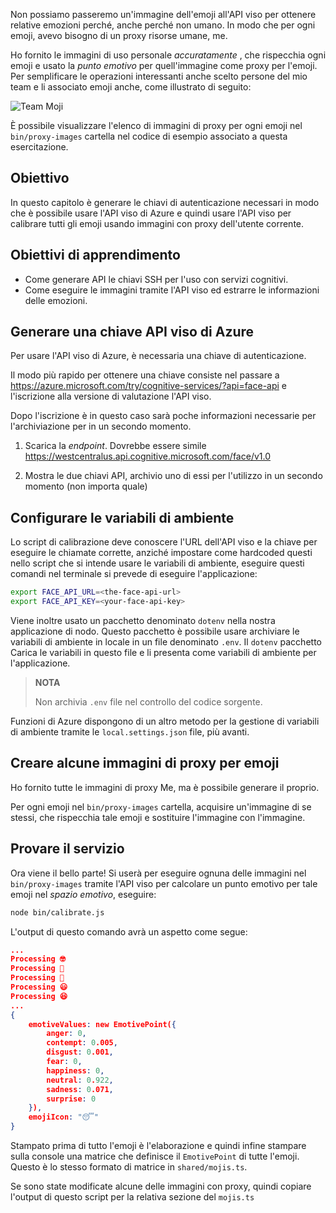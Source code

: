 Non possiamo passeremo un'immagine dell'emoji all'API viso per ottenere relative emozioni perché, anche perché non umano. In modo che per ogni emoji, avevo bisogno di un proxy risorse umane, me.

Ho fornito le immagini di uso personale _accuratamente_ , che rispecchia ogni emoji e usato la _punto emotivo_ per quell'immagine come proxy per l'emoji. Per semplificare le operazioni interessanti anche scelto persone del mio team e li associato emoji anche, come illustrato di seguito:

![Team Moji](/media-drafts/team.jpg)

È possibile visualizzare l'elenco di immagini di proxy per ogni emoji nel `bin/proxy-images` cartella nel codice di esempio associato a questa esercitazione.

## <a name="goal"></a>Obiettivo

In questo capitolo è generare le chiavi di autenticazione necessari in modo che è possibile usare l'API viso di Azure e quindi usare l'API viso per calibrare tutti gli emoji usando immagini con proxy dell'utente corrente.

## <a name="learning-objectives"></a>Obiettivi di apprendimento

- Come generare API le chiavi SSH per l'uso con servizi cognitivi.
- Come eseguire le immagini tramite l'API viso ed estrarre le informazioni delle emozioni.

## <a name="generate-an-azure-face-api-key"></a>Generare una chiave API viso di Azure

Per usare l'API viso di Azure, è necessaria una chiave di autenticazione.

Il modo più rapido per ottenere una chiave consiste nel passare a https://azure.microsoft.com/try/cognitive-services/?api=face-api e l'iscrizione alla versione di valutazione l'API viso.

Dopo l'iscrizione è in questo caso sarà poche informazioni necessarie per l'archiviazione per in un secondo momento.

1. Scarica la _endpoint_. Dovrebbe essere simile https://westcentralus.api.cognitive.microsoft.com/face/v1.0

2. Mostra le due chiavi API, archivio uno di essi per l'utilizzo in un secondo momento (non importa quale)

## <a name="setup-the-environment-variables"></a>Configurare le variabili di ambiente

Lo script di calibrazione deve conoscere l'URL dell'API viso e la chiave per eseguire le chiamate corrette, anziché impostare come hardcoded questi nello script che si intende usare le variabili di ambiente, eseguire questi comandi nel terminale si prevede di eseguire l'applicazione:

```bash
export FACE_API_URL=<the-face-api-url>
export FACE_API_KEY=<your-face-api-key>
```

Viene inoltre usato un pacchetto denominato `dotenv` nella nostra applicazione di nodo. Questo pacchetto è possibile usare archiviare le variabili di ambiente in locale in un file denominato `.env`. Il `dotenv` pacchetto Carica le variabili in questo file e li presenta come variabili di ambiente per l'applicazione.

> **NOTA**
>
> Non archivia `.env` file nel controllo del codice sorgente.

Funzioni di Azure dispongono di un altro metodo per la gestione di variabili di ambiente tramite le `local.settings.json` file, più avanti.

## <a name="create-some-proxy-images-for-emojis"></a>Creare alcune immagini di proxy per emoji

Ho fornito tutte le immagini di proxy Me, ma è possibile generare il proprio.

Per ogni emoji nel `bin/proxy-images` cartella, acquisire un'immagine di se stessi, che rispecchia tale emoji e sostituire l'immagine con l'immagine.

## <a name="try-it-out"></a>Provare il servizio

Ora viene il bello parte! Si userà per eseguire ognuna delle immagini nel `bin/proxy-images` tramite l'API viso per calcolare un punto emotivo per tale emoji nel _spazio emotivo_, eseguire:

```bash
node bin/calibrate.js
```

L'output di questo comando avrà un aspetto come segue:

```json
...
Processing 🤓
Processing 🤔
Processing 🦄
Processing 😃
Processing 😆
...
{
    emotiveValues: new EmotivePoint({
        anger: 0,
        contempt: 0.005,
        disgust: 0.001,
        fear: 0,
        happiness: 0,
        neutral: 0.922,
        sadness: 0.071,
        surprise: 0
    }),
    emojiIcon: "😴"
}
```

Stampato prima di tutto l'emoji è l'elaborazione e quindi infine stampare sulla console una matrice che definisce il `EmotivePoint` di tutte l'emoji. Questo è lo stesso formato di matrice in `shared/mojis.ts`.

Se sono state modificate alcune delle immagini con proxy, quindi copiare l'output di questo script per la relativa sezione del `mojis.ts`
